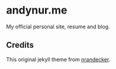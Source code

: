 # andynur.me

My official personal site, resume and blog.

## Credits

This original jekyll theme from [nrandecker](https://github.com/nrandecker/particle).
